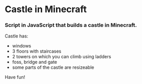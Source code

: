 # Castle in Minecraft

### Script in JavaScript that builds a castle in Minecraft.

Castle has:
* windows
* 3 floors with staircases
* 2 towers on which you can climb using ladders
* foss, bridge and gate
* some parts of the castle are resizeable

Have fun!